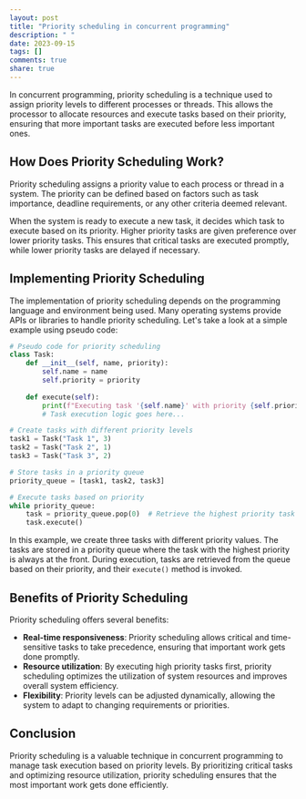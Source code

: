 ```yaml
---
layout: post
title: "Priority scheduling in concurrent programming"
description: " "
date: 2023-09-15
tags: []
comments: true
share: true
---
```


In concurrent programming, priority scheduling is a technique used to assign priority levels to different processes or threads. This allows the processor to allocate resources and execute tasks based on their priority, ensuring that more important tasks are executed before less important ones.

## How Does Priority Scheduling Work?

Priority scheduling assigns a priority value to each process or thread in a system. The priority can be defined based on factors such as task importance, deadline requirements, or any other criteria deemed relevant.

When the system is ready to execute a new task, it decides which task to execute based on its priority. Higher priority tasks are given preference over lower priority tasks. This ensures that critical tasks are executed promptly, while lower priority tasks are delayed if necessary.

## Implementing Priority Scheduling

The implementation of priority scheduling depends on the programming language and environment being used. Many operating systems provide APIs or libraries to handle priority scheduling. Let's take a look at a simple example using pseudo code:

```python
# Pseudo code for priority scheduling
class Task:
    def __init__(self, name, priority):
        self.name = name
        self.priority = priority
    
    def execute(self):
        print(f"Executing task '{self.name}' with priority {self.priority}")
        # Task execution logic goes here...

# Create tasks with different priority levels
task1 = Task("Task 1", 3)
task2 = Task("Task 2", 1)
task3 = Task("Task 3", 2)

# Store tasks in a priority queue
priority_queue = [task1, task2, task3]

# Execute tasks based on priority
while priority_queue:
    task = priority_queue.pop(0)  # Retrieve the highest priority task
    task.execute()
```

In this example, we create three tasks with different priority values. The tasks are stored in a priority queue where the task with the highest priority is always at the front. During execution, tasks are retrieved from the queue based on their priority, and their `execute()` method is invoked.

## Benefits of Priority Scheduling

Priority scheduling offers several benefits:

- **Real-time responsiveness**: Priority scheduling allows critical and time-sensitive tasks to take precedence, ensuring that important work gets done promptly.
- **Resource utilization**: By executing high priority tasks first, priority scheduling optimizes the utilization of system resources and improves overall system efficiency.
- **Flexibility**: Priority levels can be adjusted dynamically, allowing the system to adapt to changing requirements or priorities.

## Conclusion

Priority scheduling is a valuable technique in concurrent programming to manage task execution based on priority levels. By prioritizing critical tasks and optimizing resource utilization, priority scheduling ensures that the most important work gets done efficiently.